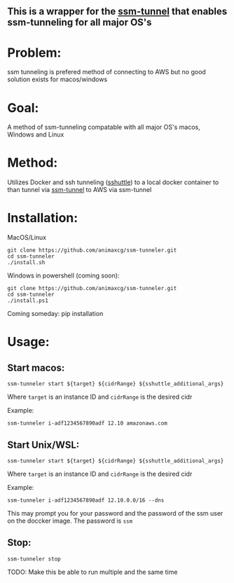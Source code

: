 ## This is a wrapper for the [ssm-tunnel](https://github.com/mludvig/aws-ssm-tools) that enables ssm-tunneling for all major OS's 
# Problem:

ssm tunneling is prefered method of connecting to AWS but no good solution exists for macos/windows

# Goal:
A method of ssm-tunneling compatable with all major OS's macos, Windows and Linux

# Method:
Utilizes Docker and ssh tunneling ([sshuttle](https://github.com/sshuttle/sshuttle)) to a local docker container to than tunnel via [ssm-tunnel](https://github.com/mludvig/aws-ssm-tools) to AWS via ssm-tunnel

# Installation:

MacOS/Linux

```
git clone https://github.com/animaxcg/ssm-tunneler.git
cd ssm-tunneler
./install.sh
```
Windows
in powershell (coming soon):
```
git clone https://github.com/animaxcg/ssm-tunneler.git
cd ssm-tunneler
./install.ps1
```
Coming someday: pip installation

# Usage:

## Start macos:
```
ssm-tunneler start ${target} ${cidrRange} ${sshuttle_additional_args}
```
Where `target` is an instance ID and `cidrRange` is the desired cidr

Example:
```
ssm-tunneler i-adf1234567890adf 12.10 amazonaws.com
```

## Start Unix/WSL:
```
ssm-tunneler start ${target} ${cidrRange} ${sshuttle_additional_args}
```
Where `target` is an instance ID and `cidrRange` is the desired cidr

Example:
```
ssm-tunneler i-adf1234567890adf 12.10.0.0/16 --dns
```

This may prompt you for your password and the password of the ssm user on the doccker image.
The password is `ssm`

## Stop:
```
ssm-tunneler stop
```
TODO: Make this be able to run multiple and the same time